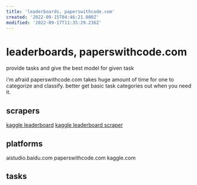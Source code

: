 ```yaml
---
title: 'leaderboards, paperswithcode.com'
created: '2022-09-15T04:46:21.000Z'
modified: '2022-09-17T11:35:29.236Z'
---
```


# leaderboards, paperswithcode.com

provide tasks and give the best model for given task

i'm afraid paperswithcode.com takes huge amount of time for one to categorize and classify. better get basic task categories out when you need it.

## scrapers

[kaggle leaderboard](https://github.com/smbdsbrain/kaggle-leaderboard)
[kaggle leaderboard scraper](https://github.com/cyansoul/kaggle-leaderboard-scraper)

## platforms

aistudio.baidu.com
paperswithcode.com
kaggle.com

## tasks
